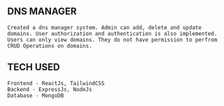 ## DNS MANAGER
    Created a dns manager system. Admin can add, delete and update domains. User authorization and authentication is also implemented. Users can only view domains. They do not have permission to perfrom CRUD Operations on domains.

## TECH USED
    Frontend - ReactJs, TailwindCSS
    Backend - ExpressJs, NodeJs
    Database - MongoDB
